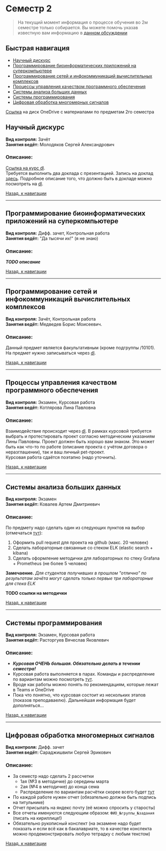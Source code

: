 # Семестр 2

> На текущий момент информация о процессе обучения во 2м семестре только собирается. Вы можете помочь указав известную вам информацию в [данном обсуждении](https://github.com/Tka4uk-Andrei/semesters_description/issues/1)

## Быстрая навигация

- [Научный дискурс][1]
- [Программирование биоинформатических приложений на суперкомпьютере][2]
- [Программирование сетей и инфокоммуникаций вычислительных комплексов][3]
- [Процессы управления качеством программного обеспечения][4]
- [Системы анализа больших данных][5]
- [Системы программирования][6]
- [Цифровая обработка многомерных сигналов][7]

[1]: #научный-дискурс
[2]: #программирование-биоинформатических-приложений-на-суперкомпьютере
[3]: #программирование-сетей-и-инфокоммуникаций-вычислительных-комплексов
[4]: #процессы-управления-качеством-программного-обеспечения
[5]: #системы-анализа-больших-данных
[6]: #системы-программирования
[7]: #цифровая-обработка-многомерных-сигналов

[Ссылка](https://1drv.ms/u/s!AlIKVg2kjknYmdZUUOtpgYgYbUQh6Q?e=62YFa3) на диск OneDrive с материалами по предметам 2го семестра

## Научный дискурс

__Вид контроля:__ Зачёт  
__Занятия ведёт:__ Молодяков Сергей Александрович

### Описание:  
[Ссылка на курс dl](dl_дискурс).  
Требуется выполнить два доклада с презентацией. Запись на доклад [здесь](https://docs.google.com/spreadsheets/d/1N3oAku0JnyClVRJF9raLekdPmhJKv18RLNVn_HRQhVo/edit#gid=0). Подробное описание того, что должно быть в докладе можно посмотреть на [dl](dl_дискурс).

[dl_дискурс]: https://dl.spbstu.ru/course/view.php?id=1901

[Назад, к навигации](#Быстрая-навигация)

---

## Программирование биоинформатических приложений на суперкомпьютере

__Вид контроля:__ Дифф. зачет, Контрольная работа  
__Занятия ведёт:__ "Да тысячи их!" (я не знаю)

### Описание:
__*TODO описание*__

[Назад, к навигации](#Быстрая-навигация)

---

## Программирование сетей и инфокоммуникаций вычислительных комплексов

__Вид контроля:__ Зачёт, Контрольная работа  
__Занятия ведёт:__ Медведев Борис Моисеевич.  

### Описание:
Данный предмет является факультативным (кроме подгруппы /10101). На предмет нужно записываться через [dl](https://dl.spbstu.ru/course/view.php?id=3798).

[Назад, к навигации](#Быстрая-навигация)

---

## Процессы управления качеством программного обеспечения

__Вид контроля:__ Экзамен, Курсовая работа  
__Занятия ведёт:__ Котлярова Лина Павловна  

### Описание:  
Взаимодействие происходит через [dl](https://dl.spbstu.ru/course/view.php?id=3830). В рамках курсовой требуется выбрать и протестировать проект
согласно методическим указаниям Лины Павловны. Проект должен быть хорошо вам знаком. Это может быть как что-то по работе (описание проекта с 
учётом договора о неразглашении), так и ваш личный pet-проект.  
Курсовая работа сдаётся поэтапно (надо уточнить).

[Назад, к навигации](#Быстрая-навигация)

---

## Системы анализа больших данных

__Вид контроля:__ Экзамен  
__Занятия ведёт:__ Ковалев Артем Дмитриевич  

### Описание:  
По предмету надо сделать один из следующих пунктов на выбор (отмечаться [тут](https://docs.google.com/spreadsheets/d/1ILWusqSLa9uoo1NkFS6l90aYo3WGhR0TgdN5dTM5_-Y/edit?usp=sharing)):
1. Оформить pull request для проекта на github (макс. 20 человек)
2. Сделать лабораторные связанные со стеком ELK (elastic search + kibana)
3. Сделать оформление методички для лабораторных по стеку Grafana + Prometheus (не более 5 человек)

**Замечаение.** *Для студентов получивших в прошлом "отлично" по результатам зачёта могут сделать только первые три лабораторные для стека ELK*

__TODO ссылки на методички__

[Назад, к навигации](#Быстрая-навигация)

---

## Системы программирования

__Вид контроля:__ Экзамен, Курсовая работа  
__Занятия ведёт:__ Расторгуев Вячеслав Яковлевич

### Описание:
- ***Курсовая ОЧЕНЬ большая. Обязательно делать в течении семестра!***
- Курсовая работа выполняется в парах. Команды и распределение по вариантам можно посмотреть [тут](https://docs.google.com/spreadsheets/d/1-re_gf1SFumRWIBWBuLjUr_nNh20KOhR7wCV_pjUnko/edit#gid=0).
- Вроде как работы можно понять по рекомендациям, которые лежат в Teams и OneDrive
- Пока что понятно, что курсовая состоит из нескольких этапов (показов преподаваелю). Дальнейшая информация будет дополняться...

[Назад, к навигации](#Быстрая-навигация)

---

## Цифровая обработка многомерных сигналов

__Вид контроля:__ Дифф. зачет  
__Занятия ведёт:__ Сараджишвили Сергей Эрикович

### Описание:
- За семестр надо сделать 2 рассчетки
  - 1ая (№3 в методичке) до середины марта
  - 2ая (№4 в методичке) до конца сема
  - Распределение по вариантам расчётки скорее всего будет [тут](https://1drv.ms/x/s!AlIKVg2kjknYmeMr3rgQGlVO2xxAKQ?e=dAQNNy)
- По каждой работе нужен отчет (обязательно должна быть подпись на титульнике)
- Отчет присылать на яндекс почту (её можно спросить у старосты)
- Все отчеты именуются следующим образом: `ФИО_№группы_№задания` (писать на кириллице!)
- Обязательно рукописный конспект (на экзамене надо будет показать и если всё как в бакалавриате, то
  в качестве конспекта можно продемонстрировать любую тетрадку с любым текстом)

[Назад, к навигации](#Быстрая-навигация)

